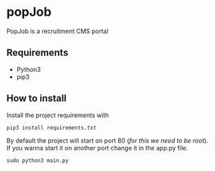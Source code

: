 # popJob
PopJob is a recruitment CMS portal  

## Requirements

- Python3
- pip3

## How to install
Install the project requirements with
```
pip3 install requirements.txt
```
By default the project will start on port 80 (<i>for this we need to be root</i>).<br />
If you wanna start it on another port change it in the app.py file.
```
sudo python3 main.py
```
